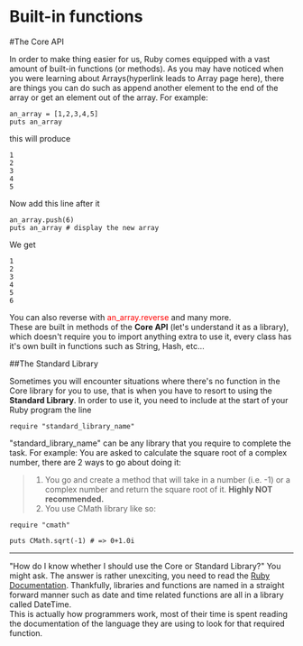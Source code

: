 # Built-in functions

#The Core API

In order to make thing easier for us, Ruby comes equipped with a vast amount of built-in functions (or methods). As you may have noticed when you were learning about Arrays(hyperlink leads to Array page here), there are things you can do such as append another element to the end of the array or get an element out of the array. For example:

    an_array = [1,2,3,4,5]
    puts an_array

this will produce

    1
    2
    3
    4
    5

Now add this line after it

    an_array.push(6)
    puts an_array # display the new array

We get

    1
    2
    3
    4
    5
    6

You can also reverse with <span style="color:red">an_array.reverse</span> and many more.  
These are built in methods of the __Core API__ (let's understand it as a library), which doesn't require you to import anything extra to use it, every class has it's own built in functions such as String, Hash, etc...

##The Standard Library

Sometimes you will encounter situations where there's no function in the Core library for you to use, that is when you have to resort to using the __Standard Library__. In order to use it, you need to include at the start of your Ruby program the line

    require "standard_library_name"

"standard_library_name" can be any library that you require to complete the task.
For example: 
You are asked to calculate the square root of a complex number, there are 2 ways to go about doing it:
>1. You go and create a method that will take in a number (i.e. -1) or a complex number and return the square root of it. __Highly NOT recommended.__
>2. You use CMath library like so:

    require "cmath"

    puts CMath.sqrt(-1) # => 0+1.0i

----------

"How do I know whether I should use the Core or Standard Library?" You might ask. The answer is rather unexciting, you need to read the [Ruby Documentation](http://ruby-doc.org). Thankfully, libraries and functions are named in a straight forward manner such as date and time related functions are all in a library called DateTime.  
This is actually how programmers work, most of their time is spent reading the documentation of the language they are using to look for that required function.